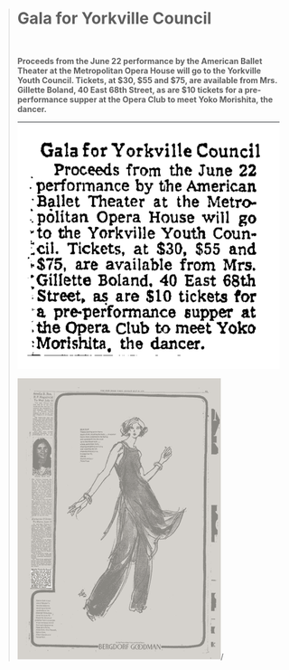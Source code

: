 
<blockquote>

**<h1>Gala for Yorkville Council</h1>**
&nbsp;&nbsp;&nbsp;<p><p><p>**Proceeds from the June 22 
performance by the American
Ballet Theater at the Metropolitan Opera House will go 
to the Yorkville Youth Council. Tickets, at $30, $55 and
$75, are available from Mrs.
Gillette Boland, 40 East 68th
Street, as are $10 tickets for
a pre-performance supper at
the Opera Club to meet Yoko 
Morishita, the dancer.**</p1>&nbsp;&nbsp;&nbsp;


![yorkvillegala](../images/yorkvillegala.png)

![newspaper1976](../images/newspaper1976.png)/<p>


<blockquote>
  
  <p1 style = "justify- middle">

